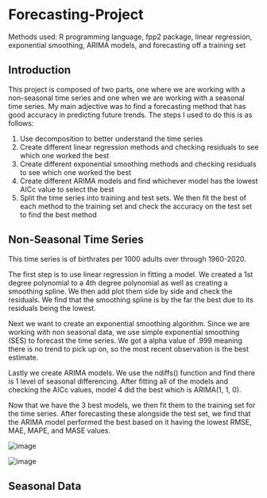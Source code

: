 # Forecasting-Project
Methods used: R programming language, fpp2 package, linear regression, exponential smoothing, ARIMA models, and forecasting off a training set
## Introduction
This project is composed of two parts, one where we are working with a non-seasonal time series and one when we are working with a seasonal time series. My main adjective was to find a forecasting method that has good accuracy in predicting future trends. The steps I used to do this is as follows:
1. Use decomposition to better understand the time series
2. Create different linear regression methods and checking residuals to see which one worked the best
3. Create different exponential smoothing methods and checking residuals to see which one worked the best
4. Create different ARIMA models and find whichever model has the lowest AICc value to select the best
5. Split the time series into training and test sets. We then fit the best of each method to the training set and check the accuracy on the test set to find the best method

## Non-Seasonal Time Series
This time series is of birthrates per 1000 adults over through 1960-2020. 

The first step is to use linear regression in fitting a model. We created a 1st degree polynomial to a 4th degree polynomial as well as creating a smoothing spline. We then add plot them side by side and check the residuals. We find that the smoothing spline is by the far the best due to its residuals being the lowest.

Next we want to create an exponential smoothing algorithm. Since we are working with non seasonal data, we use simple exponential smoothing (SES) to forecast the time series. We got a alpha value of .999 meaning there is no trend to pick up on, so the most recent observation is the best estimate.

Lastly we create ARIMA models. We use the ndiffs() function and find there is 1 level of seasonal differencing. After fitting all of the models and checking the AICc values, model 4 did the best which is ARIMA(1, 1, 0).

Now that we have the 3 best models, we then fit them to the training set for the time series. After forecasting these alongside the test set, we find that the ARIMA model performed the best based on it having the lowest RMSE, MAE, MAPE, and MASE values.

![image](https://github.com/SamWeller3/Forecasting-Project/assets/123184681/c871e1b8-3140-4aff-87b4-df02304afb19)

![image](https://github.com/SamWeller3/Forecasting-Project/assets/123184681/b6fc0698-68b2-4661-aaad-b713b17830f2)

## Seasonal Data
